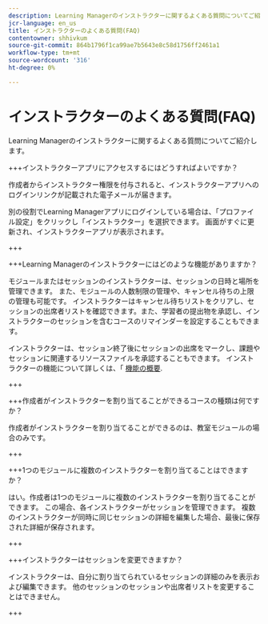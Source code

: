 ```yaml
---
description: Learning Managerのインストラクターに関するよくある質問についてご紹介します。
jcr-language: en_us
title: インストラクターのよくある質問(FAQ)
contentowner: shhivkum
source-git-commit: 864b1796f1ca99ae7b5643e8c58d1756ff2461a1
workflow-type: tm+mt
source-wordcount: '316'
ht-degree: 0%

---
```




# インストラクターのよくある質問(FAQ)

Learning Managerのインストラクターに関するよくある質問についてご紹介します。

+++インストラクターアプリにアクセスするにはどうすればよいですか？

作成者からインストラクター権限を付与されると、インストラクターアプリへのログインリンクが記載された電子メールが届きます。

別の役割でLearning Managerアプリにログインしている場合は、「プロファイル設定」をクリックし「インストラクター」を選択できます。 画面がすぐに更新され、インストラクターアプリが表示されます。

+++

+++Learning Managerのインストラクターにはどのような機能がありますか？

モジュールまたはセッションのインストラクターは、セッションの日時と場所を管理できます。 また、モジュールの人数制限の管理や、キャンセル待ちの上限の管理も可能です。 インストラクターはキャンセル待ちリストをクリアし、セッションの出席者リストを確認できます。また、学習者の提出物を承認し、インストラクターのセッションを含むコースのリマインダーを設定することもできます。

インストラクターは、セッション終了後にセッションの出席をマークし、課題やセッションに関連するリソースファイルを承認することもできます。 インストラクターの機能について詳しくは、「 [機能の概要](feature-summary/modules.md).

+++

+++作成者がインストラクターを割り当てることができるコースの種類は何ですか？

作成者がインストラクターを割り当てることができるのは、教室モジュールの場合のみです。

+++

+++1つのモジュールに複数のインストラクターを割り当てることはできますか？

はい。作成者は1つのモジュールに複数のインストラクターを割り当てることができます。 この場合、各インストラクターがセッションを管理できます。 複数のインストラクターが同時に同じセッションの詳細を編集した場合、最後に保存された詳細が保存されます。

+++

+++インストラクターはセッションを変更できますか？

インストラクターは、自分に割り当てられているセッションの詳細のみを表示および編集できます。 他のセッションのセッションや出席者リストを変更することはできません。

+++

